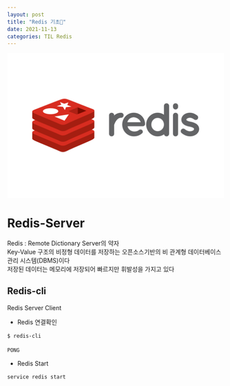 ```yaml
---
layout: post
title: "Redis 기초💬"
date: 2021-11-13
categories: TIL Redis
---
```


![](https://raw.githubusercontent.com/Action2theFuture/Action2theFuture.github.io/main/_posts/Images/redis.png)

# Redis-Server

Redis : Remote Dictionary Server의 약자  
Key-Value 구조의 비정형 데이터를 저장하는 오픈소스기반의 비 관계형 데이터베이스 관리 시스템(DBMS)이다  
저장된 데이터는 메모리에 저장되어 빠르지만 휘발성을 가지고 있다  

## Redis-cli
Redis Server Client

- Redis 연결확인

```bash
$ redis-cli

PONG
```

- Redis Start

```bash
service redis start
```

